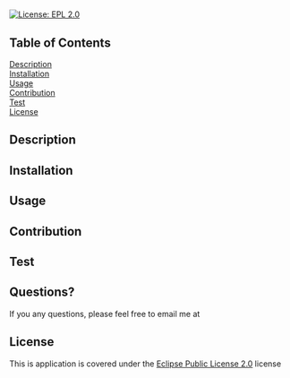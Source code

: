 # 
[![License: EPL 2.0](badge)](license)
## Table of Contents
[Description](#description)  
[Installation](#installation)  
[Usage](#usage)  
[Contribution](#contribution)  
[Test](#test)  
[License](#license)

## Description


## Installation


## Usage


## Contribution


## Test


## Questions?
[](https://www.github.com/)

If you any questions, please feel free to email me at [](mailto:)

## License
This is application is covered under the [Eclipse Public License 2.0](license) license

